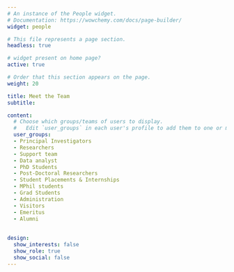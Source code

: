 ```yaml
---
# An instance of the People widget.
# Documentation: https://wowchemy.com/docs/page-builder/
widget: people

# This file represents a page section.
headless: true

# widget present on home page?
active: true

# Order that this section appears on the page.
weight: 20

title: Meet the Team
subtitle:

content:
  # Choose which groups/teams of users to display.
  #   Edit `user_groups` in each user's profile to add them to one or more of these groups.
  user_groups:
  - Principal Investigators
  - Researchers
  - Support team
  - Data analyst
  - PhD Students
  - Post-Doctoral Researchers
  - Student Placements & Internships
  - MPhil students
  - Grad Students
  - Administration
  - Visitors
  - Emeritus
  - Alumni
 
  
design:
  show_interests: false
  show_role: true
  show_social: false
---
```

